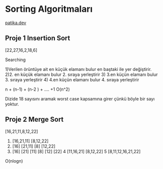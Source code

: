 # Sorting Algoritmaları 
[patika.dev](https://app.patika.dev/paths)

## Proje 1 Insertion Sort

[22,27,16,2,18,6]

Searching 

1)Verilen örüntüye ait en küçük elamanı bulur en baştaki ile yer değiştirir.
2)2. en küçük elamanı bulur 2. sıraya yerleştirir 
3) 3.en küçün elamanı bulur 3. sıraya yerleştirir
4) 4.en küçün elamanı bulur 4. sıraya yerleştirir

n + (n-1) + (n-2 ) + .... +1   O(n^2)


Dizide 18 sayısını aramak worst case kapsamına girer çünkü böyle bir sayı yoktur.

## Proje 2 Merge Sort

[16,21,11,8,12,22]

1) [16,21,11] [8,12,22]
2) [16] [21,11]    [8] [12,22]
3) [16] [21] [11]  [8] [12] [22] 
4 [11,16,21]  [8,12,22]
5 [8,11,12,16,21,22]

O(nlogn)